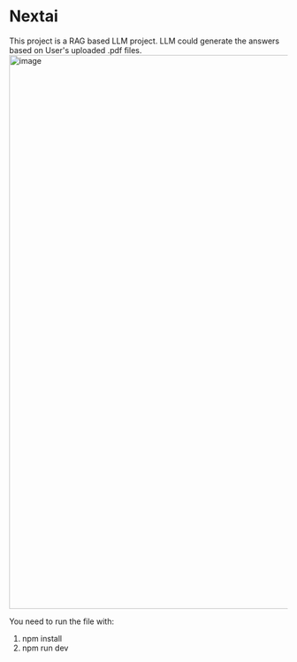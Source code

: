 # Nextai
This project is a RAG based LLM project.
LLM could generate the answers based on User's uploaded .pdf files.
<img width="1000" alt="image" src="https://github.com/user-attachments/assets/52950a5e-0547-45a7-a562-9e822f9ab2b8">


You need to run the file with: 
1) npm install
2) npm run dev
